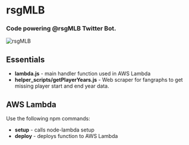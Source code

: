 # rsgMLB
### Code powering @rsgMLB Twitter Bot. 

![rsgMLB](https://i.imgur.com/ltkGprY.png)

## Essentials
* **lambda.js** - main handler function used in AWS Lambda
* **helper_scripts/getPlayerYears.js** - Web scraper for fangraphs to get missing player start and end year data.

## AWS Lambda
Use the following npm commands:
* **setup** - calls node-lambda setup
* **deploy** - deploys function to AWS Lambda
